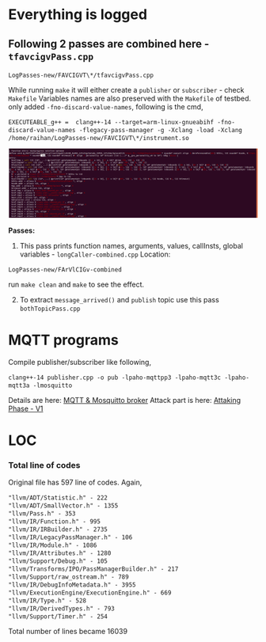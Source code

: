 # Everything is logged
## Following 2 passes are combined here - `tfavcigvPass.cpp`

```
LogPasses-new/FAVCIGVT\*/tfavcigvPass.cpp
```
While running `make` it will either create a `publisher` or `subscriber` - check `Makefile`
Variables names are also preserved with the `Makefile` of testbed. only added `-fno-discard-value-names`, following is the cmd,
```
EXECUTEABLE_g++ =  clang++-14 --target=arm-linux-gnueabihf -fno-discard-value-names -flegacy-pass-manager -g -Xclang -load -Xclang /home/raihan/LogPasses-new/FAVCIGVT\*/instrument.so
```
![Variables names are logged](../pics/variable-names-preserved.png)				

**Passes:**
1. This pass prints function names, arguments, values, callInsts, global variables - `longCaller-combined.cpp`
Location: 
```
LogPasses-new/FArVlCIGv-combined
```
run `make clean` and `make` to see the effect.
	
2. To extract `message_arrived()` and `publish` topic use this pass `bothTopicPass.cpp` 

# MQTT programs
Compile publisher/subscriber like following,
```
clang++-14 publisher.cpp -o pub -lpaho-mqttpp3 -lpaho-mqtt3c -lpaho-mqtt3a -lmosquitto
```

Details are here: [MQTT & Mosquitto broker](https://docs.google.com/document/d/1NUTDBS5PnGsBR0BcgSc_4W4UopRmQgS1lQ7VCYrKe7s)
Attack part is here: [Attaking Phase - V1](https://docs.google.com/document/d/1-QIt8StL0lqHEnB287lP3TYZrUJTkYs628ejDZAg5HU)

# LOC
### Total line of codes
Original file has 597 line of codes. Again,
```
"llvm/ADT/Statistic.h" - 222
"llvm/ADT/SmallVector.h" - 1355
"llvm/Pass.h" - 353
"llvm/IR/Function.h" - 995
"llvm/IR/IRBuilder.h" - 2735
"llvm/IR/LegacyPassManager.h" - 106
"llvm/IR/Module.h" - 1086
"llvm/IR/Attributes.h" - 1280
"llvm/Support/Debug.h" - 105
"llvm/Transforms/IPO/PassManagerBuilder.h" - 217
"llvm/Support/raw_ostream.h" - 789
"llvm/IR/DebugInfoMetadata.h" - 3955
"llvm/ExecutionEngine/ExecutionEngine.h" - 669
"llvm/IR/Type.h" - 528
"llvm/IR/DerivedTypes.h" - 793
"llvm/Support/Timer.h" - 254
```

Total number of lines became 16039
